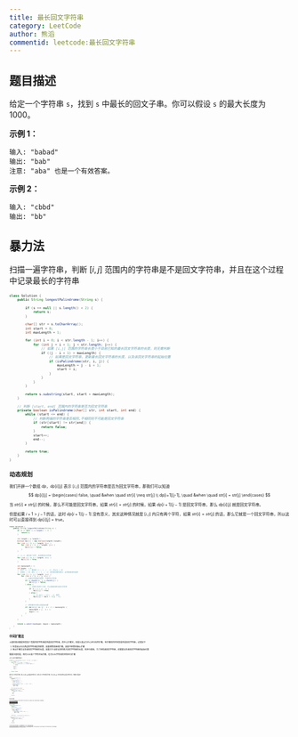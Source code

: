 ```yaml
---
title: 最长回文字符串
category: LeetCode
author: 熊滔
commentid: leetcode:最长回文字符串
---
```


## 题目描述

给定一个字符串 `s`，找到 `s` 中最长的回文子串。你可以假设 `s` 的最大长度为 1000。

**示例 1：**

```
输入: "babad"
输出: "bab"
注意: "aba" 也是一个有效答案。
```

**示例 2：**

```
输入: "cbbd"
输出: "bb"
```

## 暴力法

扫描一遍字符串，判断 $[i, j]$ 范围内的字符串是不是回文字符串，并且在这个过程中记录最长的字符串

<ImageView src="https://gitee.com/lastknightcoder/blogimage/raw/master/20201115144230.gif" style="zoom: 50%;" />

```java
class Solution {
    public String longestPalindrome(String s) {

        if (s == null || s.length() < 2) {
            return s;
        }

        char[] str = s.toCharArray();
        int start = 0;
        int maxLength = 1;

        for (int i = 0; i < str.length - 1; i++) {
            for (int j = i + 1; j < str.length; j++) {
                // 如果 [i,j] 范围的字符串长度小于目前已知的最长回文字符串的长度，则无需判断
                if ((j - i + 1) > maxLength) {
                    // 如果是回文字符串，更新最长回文字符串的长度，以及该回文字符串的起始位置
                    if (isPalindrome(str, i, j)) {
                        maxLength = j - i + 1;
                        start = i;
                    }
                }
            }
        }

        return s.substring(start, start + maxLength);
    }

    // 判断 [start, end] 范围内的字符串是否为回文字符串
    private boolean isPalindrome(char[] str, int start, int end) {
        while (start <= end) {
            // 判断两端的字符串是否相同,不相同则不可能是回文字符串
            if (str[start] != str[end]) {
                return false;
            }
            start++;
            end--;
        }

        return true;
    }
}
```

## 动态规划

我们开辟一个数组 $dp$，$dp[i][j]$ 表示 $[i, j]$ 范围内的字符串是否为回文字符串，那我们可以知道

$$
dp[i][j] = 
\begin{cases}
false, \quad &when \quad str[i] \neq str[j] \\
dp[i+1][j-1], \quad &when \quad str[i] = str[j]
\end{cases}
$$

当 $str[i] \neq str[j]$ 的时候，那么不可能是回文字符串，如果 $str[i] = str[j]$ 的时候，如果 $dp[i+1][j-1]$ 是回文字符串，那么 $dp[i][j]$ 就是回文字符串。

但是如果 $i + 1 > j - 1$ 的话，这时 $dp[i + 1][j - 1]$ 没有意义，其实这种情况就是 $[i,j]$ 内只有两个字符，如果 $str[i] = str[j]$ 的话，那么它就是一个回文字符串，所以这时可以直接得到 $dp[i][j] = true$。

<ImageView src="https://gitee.com/lastknightcoder/blogimage/raw/master/20201115145707.gif" style="zoom: 50%;" />

```java
class Solution {
    public String longestPalindrome(String s) {
        if (s == null || s.length() < 2) {
            return s;
        }

        int length = s.length();
        boolean dp[][] = new boolean[length][length];
        for (int i = 0; i < length; i++) {
            for (int j = 0; j < length; j++) {
                dp[i][j] = false;
            }
        }

        // [i,i] 表示单个字符，肯定是回文字符串
        for (int i = 0; i < length; i++) {
            dp[i][i] = true;
        }

        int maxLength = 1;
        int begin  = 0;
        // 因为 [i, j] 要用到 [i + 1, j - 1]，所以让 i 动
        // 如果让 j 动，那么 [i + 1, j -1] 的范围没都判断过，会导致错误的结果
        for (int j = 1; j < length; j++) {
            for (int i = 0; i < j; i++) {
                // 如果字符两端不相等，不是回文字符串
                if (s.charAt(i) != s.charAt(j)) {
                    dp[i][j] = false;
                } else {
                    // 如果只有两个元素，可以直接判断为回文字符串
                    if (i + 1 > j - 1) {
                        dp[i][j] = true;
                    } else {
                        // 与 dp[i + 1][j - 1] 相同
                        dp[i][j] = dp[i + 1][j - 1];
                    }
                }

                // 更新最长长度以及起始位置
                if (dp[i][j] && (j - i + 1) > maxLength) {
                    maxLength = j - i + 1;
                    begin = i;
                }
            }
            
        }

        return s.substring(begin, begin + maxLength);
    }
}
```

## 中间扩散法

上面的情况都是检查某个范围内的字符串是否是回文字符串，而中心扩散法，则是以某点为中心进行向外扩散，在扩散的同时检查是否是回文字符串，过程如下

1. 检查该点左右两边的字符串是否相等，如果相等则继续扩散，如果不相等则停止扩散
2. 停止扩散后记录该回文字符串的长度，如果大于当前记录的最大回文字符串的长度，则进行更新，为了获得该回文字符串，还需要记录该回文字符串的起始位置

需要注意的是，既可以从某个字符开始扩散，也可以从字符间的空隙进行扩散

<ImageView src="https://gitee.com/lastknightcoder/blogimage/raw/master/20201119205727.png"  style="zoom: 50%;" />

从某个点进行扩散的代码如下：

```java
private int centerSpread(String s, int left, int right) {
    int length = 0;
    while(left >=0 && right < s.length()) {
        if (!(s.charAt(left) == s.charAt(right))) {
            break;
        }
        length++;
        left--;
        right++;
    }

    return length;
}
```

如果从某个字符进行扩散，那么 left 和 right 都是该字符的下标，如果从某个字符空隙进行扩散，则 left 和 right 分别为该空隙左右两边字符的下标。扩散的示意图如下

<ImageView src="https://gitee.com/lastknightcoder/blogimage/raw/master/20201119212528.gif" style="zoom: 50%;" />

完整代码如下

```java
class Solution {
    public String longestPalindrome(String s) {
        int begin = 0;
        int maxLength = 1;

        for (int i = 1; i < s.length(); i++) {
            // 从字符空隙进行扩散
            int length1 = centerSpread(s, i - 1, i);
            // 从字符进行扩散
            int length2 = centerSpread(s, i, i);

            // 获得二者进行扩散的回文字符串的最大长度
            int length = (2 * length1) >= (2 * length2 - 1) ? 2 * length1 : (2 * length2 - 1);
            // 如果比 maxLength 大，则进行更新
            if (length > maxLength) {
                maxLength = length;
                begin = i - length/2;
            }
        }

        return s.substring(begin, begin + maxLength);
    }

    private int centerSpread(String s, int left, int right) {
        int length = 0;
        while(left >=0 && right < s.length()) {
            if (!(s.charAt(left) == s.charAt(right))) {
                break;
            }
            length++;
            left--;
            right++;
        }

        return length;
    }
}
```

## Manacher算法

Manacher 算法是对中间扩散法的改进，首先我们在字符间填充 `#` 以此充当字符空隙，得到一个新的字符串，然后用一个数组记录新字符串每个字符能够扩散多远

| b    | #    | a    | #    | b    | #    | a    | #    | d    |
| ---- | ---- | ---- | ---- | ---- | ---- | ---- | ---- | ---- |
|      |      |      |      |      |      |      |      |      |

我们复用中心扩散法的代码

```java
class Solution {
    public String longestPalindrome(String s) {
        int begin = 0;
        int maxLength = 1;
        // babad => b#a#b#a#d
        String str = String.join( "#", s.split(""));

        for (int i = 1; i < str.length(); i++) {
            int length = centerSpread(str, i, i);
            length = 2 * length - 1;
            if (length >= maxLength) {
                // #a# b#b 二者长度相同，但是应选择后面的
                if (length > maxLength || str.charAt(i + length/2) != '#') {
                    maxLength = length;
                    begin = i - length/2;
                }
            }
        }

        // b#a#b => bab
        return String.join( "", str.substring(begin, begin + maxLength).split("#"));
    }

    private int centerSpread(String s, int left, int right) {
        int length = 0;
        while (left >= 0 && right < s.length()) {
            if (!(s.charAt(left) == s.charAt(right))) {
                break;
            }
            length++;
            left--;
            right++;
        }

        return length;
    }
}
```

这个时候我们还没有使用上面提到的数组，接下来我们需要利用数组记录一些信息，从而加快中间扩散法的速度。

首先我们要知道如何加快中间扩散法的速度，这就需要利用回文字符串的特点，那就是**回文字符串是左右对称**的，当我们对回文字符串内的某个字符进行中间扩散时，我们可以先找到对称位置的字符，看看它能够扩散的多远

<ImageView src="https://gitee.com/lastknightcoder/blogimage/raw/master/20201119222635.png" style="zoom: 50%;" />

如果它扩散的距离小于所处回文字符串的范围，那么根据对称的特点，我们不需要对该字符进行中间扩散，它能够扩散的距离就是对称位置所能扩散的距离

<ImageView src="https://gitee.com/lastknightcoder/blogimage/raw/master/20201119223227.png" style="zoom: 50%;" />

但是对称位置能够扩散的距离刚好在所处回文字符串的边界，或者大于所处的回文字符串，那么此时扩散的距离就不等于对称位置能够扩散的距离，而是需要进行扩散才能确定

<ImageView src="https://gitee.com/lastknightcoder/blogimage/raw/master/20201119225042.png" style="zoom: 50%;" />

但是我们不需要从该字符串开始进行扩散，因为我们可以确定在回文字符串的范围内，它是对称的，所以我们只需要从回文字符串的外部进行扩散即可

<ImageView src="https://gitee.com/lastknightcoder/blogimage/raw/master/20201119224835.png" style="zoom: 50%;" />

扩散完毕后记录能够扩散后的距离，并决定是否更新 begin，maxLength。

现在还有一个问题，如何知道某个字符处于一个回文字符串中，我们通过记录两个变量 center 和 maxRight 来表示一个回文字符串，center 表示回文字符串的中心，maxRight 表示中心离回文字符串右边界的距离

<ImageView src="https://gitee.com/lastknightcoder/blogimage/raw/master/20201119225932.png" style="zoom:50%;" />

我们认为如果字符的下标小于 $center + maxRight$，那么它就在一个回文字符串中。

那什么时候更新这两个变量呢? 那就是在某个字符扩散之后，他向右边能够扩散的范围大于当前的 $center + maxRight$，那么就更新 center 和 maxRight。

<ImageView src="https://img-blog.csdnimg.cn/20201119234209216.gif" style="zoom: 50%;" >

代码如下：

```java
class Solution {
    public String longestPalindrome(String s) {
	    // 将字符串转化为 a#b#c#b 的形式
        // String newStr = String.join( "#", s.split(""));
        StringBuilder stringBuilder = new StringBuilder();
        for (int i = 0; i < s.length(); i++) {
            if (i != s.length() - 1) {
                stringBuilder.append(s.charAt(i) + "#");
            } else {
                stringBuilder.append(s.charAt(i));
            }
        }
        String newStr = stringBuilder.toString();

         // records[i] 表示扩散距离
        int[] records = new int[newStr.length()];

        records[0] = 0;
		// 回文字符串的起始位置和长度
        int begin = 0;
        int maxLength = 1;
		// 表示回文字符串
        int center = 0;
        int maxRight = 0;

        for (int i = 1; i < newStr.length(); i++) {
		    // 如果 str[i] 在某个回文字符串中
            if (i <= center + maxRight) {
			   // 对称位置的扩散距离
                int mirrorLength = records[2 * center - i];
			   // 超过或等于 center + maxRight 表示的边界，进行中间扩散，并进行必要的更新
                if (i + mirrorLength >= center + maxRight) {
                    // 扩散
                    int length = center + maxRight - i;
                    while (i + length + 1 < newStr.length() && (i -length - 1) >= 0) {
                        if (newStr.charAt(i + length + 1) != newStr.charAt(i - length - 1)) {
                            break;
                        }
                        length++;
                    }
                    records[i] = length;
                    
                    // 更新
                    if (2 * length + 1 >= maxLength) {
                        if (2 * length + 1 > maxLength || newStr.charAt(center) != '#') {
                            begin = i - length;
                            maxLength = 2 * length + 1;
                        }
                    }

                    if (i + length > center + maxRight) {
                        center = i;
                        maxRight = length;
                    }

                } else {
				   // 小于 center + maxRight 形成的边界，直接使用对称位置的值
                    records[i] = mirrorLength;
                }
            } else {
			   // 不在回文字符串中，进行中心扩散，并进行必要的更新
                int length = 0;
                while (i + length + 1 < newStr.length() && (i - length - 1) >= 0) {
                    if (newStr.charAt(i + length + 1) != newStr.charAt(i - length - 1)) {
                        break;
                    }
                    length++;
                }

                if (2 * length + 1 > maxLength) {
                    begin = i - length;
                    maxLength = 2 * length + 1;
                }

                center = i;
                maxRight = length;
                records[i] = length;
            }
        }

	    // 将 a#b#b#a 形式的字符串转化为 abba
        // return String.join( "", newStr.substring(begin, begin + maxLength).split("#"));
        String ss = newStr.substring(begin, begin + maxLength);
        StringBuilder stringBuilder1 = new StringBuilder();
        for (int i = 0; i < ss.length(); i++) {
            if (ss.charAt(i) != '#') {
                stringBuilder1.append(ss.charAt(i));
            }
        }

        return stringBuilder1.toString();
    }
}
```



